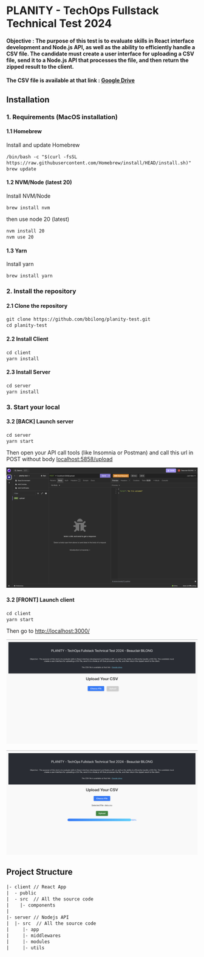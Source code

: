 # PLANITY - TechOps Fullstack Technical Test 2024

#### Objective : The purpose of this test is to evaluate skills in React interface development and Node.js API, as well as the ability to efficiently handle a CSV file. The candidate must create a user interface for uploading a CSV file, send it to a Node.js API that processes the file, and then return the zipped result to the client.

#### The CSV file is available at that link : [Google Drive](https://drive.google.com/file/d/1MG0MoczOYM-UoFsEQN8ThRyyG3aH4v4Y/view?usp=sharing)

## Installation

### 1. Requirements (MacOS installation)

#### 1.1 Homebrew

Install and update Homebrew

```shell
/bin/bash -c "$(curl -fsSL https://raw.githubusercontent.com/Homebrew/install/HEAD/install.sh)"
brew update
```

#### 1.2 NVM/Node (latest 20)

Install NVM/Node

```shell
brew install nvm
```

then use node 20 (latest)

```shell
nvm install 20
nvm use 20
```

#### 1.3 Yarn

Install yarn

```shell
brew install yarn
```

### 2. Install the repository

#### 2.1 Clone the repository

```shell
git clone https://github.com/bbilong/planity-test.git
cd planity-test
```

#### 2.2 Install Client

```shell
cd client
yarn install
```

#### 2.3 Install Server

```shell
cd server
yarn install
```

### 3. Start your local

#### 3.2 [BACK] Launch server

```shell
cd server
yarn start
```

Then open your API call tools (like Insomnia or Postman) and call this url in POST without body [localhost:5858/upload](localhost:5858/upload)

![Capture d'écran](assets/insomnia.png "Capture d'écran d'insomnia")

#### 3.2 [FRONT] Launch client

```shell
cd client
yarn start
```

Then go to [http://localhost:3000/](http://localhost:3000/)

![Capture d'écran](assets/planity-test.png "Capture d'écran de l'application")

![Capture d'écran](assets/planity-test-2.png "Capture d'écran de l'application")

## Project Structure

```
|- client // React App
|  - public
|  - src  // All the source code
|    |- components
|
|- server // Nodejs API
|  |- src  // All the source code
|     |- app
|     |- middlewares
|     |- modules
|     |- utils
```